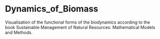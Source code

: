 # Dynamics_of_Biomass
Visualisation of the functional forms of the biodynamics according to the book Sustainable Management of Natural Resources: Mathematical Models and Methods.

